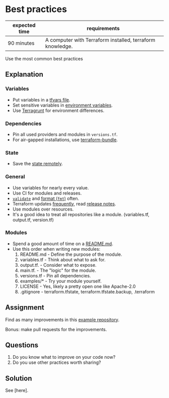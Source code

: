 # Best practices

|expected time|requirements                                             |
|-------------|---------------------------------------------------------|
|90 minutes   |A computer with Terraform installed, terraform knowledge.|

Use the most common best practices

## Explanation

### Variables

- Put variables in a [tfvars file](https://www.terraform.io/docs/configuration/variables.html#variable-definitions-tfvars-files).
- Set sensitive variables in [environment variables](https://www.terraform.io/docs/commands/environment-variables.html#tf_var_name).
- Use [Terragrunt](https://terragrunt.gruntwork.io/) for environment differences.

### Dependencies

- Pin all used providers and modules in `versions.tf`.
- For air-gapped installations, use [terraform-bundle](https://github.com/hashicorp/terraform/tree/master/tools/terraform-bundle).

### State

- Save the [state remotely](https://www.terraform.io/docs/state/remote.html).

### General

- Use variables for nearly every value.
- Use CI for modules and releases.
- [`validate`](https://www.terraform.io/docs/commands/validate.html) and [format (`fmt`)](https://www.terraform.io/docs/commands/fmt.html) often.
- Terraform updates [frequently](https://www.terraform.io/docs/commands/fmt.html), read [release notes](https://github.com/hashicorp/terraform/blob/master/CHANGELOG.md).
- Use modules over resources.
- It's a good idea to treat all repositories like a module. (variables.tf, output.tf, version.tf)

### Modules

- Spend a good amount of time on a [README.md](https://www.makeareadme.com/).
- Use this order when writing new modules:
  1. README.md - Define the purpose of the module.
  2. variables.tf - Think about what to ask for.
  3. output.tf. - Consider what to expose.
  4. main.tf. - The "logic" for the module.
  5. versions.tf - Pin all dependencies.
  6. examples/* - Try your module yourself.
  7. LICENSE - Yes, likely a pretty open one like Apache-2.0
  8. .gitignore - terraform.tfstate, terraform.tfstate.backup, .terraform

## Assignment

Find as many improvements in this [example repository](https://github.com/robertdebock/terraform-demo/).

Bonus: make pull requests for the improvements.

## Questions

1. Do you know what to improve on your code now?
2. Do you use other practices worth sharing?

## Solution

See [here].
